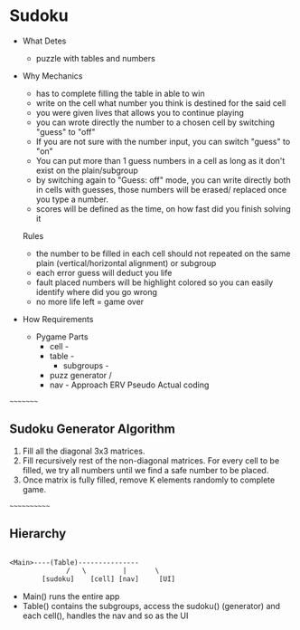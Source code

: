# Sudoku

- What
	Detes
	- puzzle with tables and numbers

- Why
	Mechanics
	- has to complete filling the table in able to win
	- write on the cell what number you think is destined for the said cell
	- you were given lives that allows you to continue playing
	- you can wrote directly the number to  a chosen cell by switching "guess" to "off"
	- If you are not sure with the number input, you can switch "guess" to "on"
	- You can put more than 1 guess numbers in a cell as long as it don't exist on the plain/subgroup
	- by switching again to "Guess: off" mode, you can write directly both in cells with guesses, those numbers will be erased/ replaced once you type a number.
	- scores will be defined as the time, on how fast did you finish solving it

	Rules
	- the number to be filled in each cell should not repeated on the same plain (vertical/horizontal alignment) or subgroup
	- each error guess will deduct you life
	- fault placed numbers will be highlight colored so you can easily identify where did you go wrong
	- no more life left = game over

- How
	Requirements
	- Pygame
		Parts
		- cell 				-
		- table 				-
			- subgroups		-
		- puzz generator	/
		- nav					-
	Approach
	ERV
	Pseudo
	Actual coding



`~~~~~~~`

## Sudoku Generator Algorithm
1. Fill all the diagonal 3x3 matrices.
2. Fill recursively rest of the non-diagonal matrices. For every cell to be filled, we try all numbers until we find a safe number to be placed.  
3. Once matrix is fully filled, remove K elements
   randomly to complete game.

`~~~~~~~~~~`

## Hierarchy
```txt

<Main>----(Table)---------------
			  /   \			|       \
		[sudoku]	[cell] [nav]	 [UI]

```
- Main() runs the entire app
- Table() contains the subgroups, access the sudoku() (generator) and each cell(), handles the nav and so as the UI
